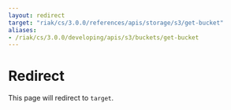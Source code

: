 ```yaml
---
layout: redirect
target: "riak/cs/3.0.0/references/apis/storage/s3/get-bucket"
aliases:
- /riak/cs/3.0.0/developing/apis/s3/buckets/get-bucket
---
```


# Redirect

This page will redirect to `target`.
